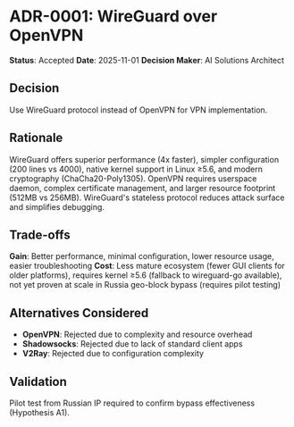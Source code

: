 # ADR-0001: WireGuard over OpenVPN

**Status**: Accepted
**Date**: 2025-11-01
**Decision Maker**: AI Solutions Architect

## Decision
Use WireGuard protocol instead of OpenVPN for VPN implementation.

## Rationale
WireGuard offers superior performance (4x faster), simpler configuration (200 lines vs 4000), native kernel support in Linux ≥5.6, and modern cryptography (ChaCha20-Poly1305). OpenVPN requires userspace daemon, complex certificate management, and larger resource footprint (512MB vs 256MB). WireGuard's stateless protocol reduces attack surface and simplifies debugging.

## Trade-offs
**Gain**: Better performance, minimal configuration, lower resource usage, easier troubleshooting
**Cost**: Less mature ecosystem (fewer GUI clients for older platforms), requires kernel ≥5.6 (fallback to wireguard-go available), not yet proven at scale in Russia geo-block bypass (requires pilot testing)

## Alternatives Considered
- **OpenVPN**: Rejected due to complexity and resource overhead
- **Shadowsocks**: Rejected due to lack of standard client apps
- **V2Ray**: Rejected due to configuration complexity

## Validation
Pilot test from Russian IP required to confirm bypass effectiveness (Hypothesis A1).
